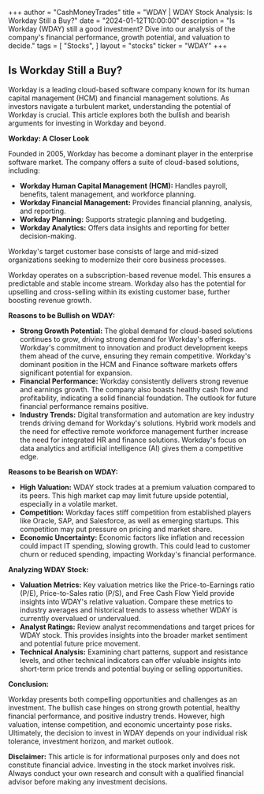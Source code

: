 +++
author = "CashMoneyTrades"
title = "WDAY |  WDAY Stock Analysis: Is Workday Still a Buy?"
date = "2024-01-12T10:00:00"
description = "Is Workday (WDAY) still a good investment? Dive into our analysis of the company's financial performance, growth potential, and valuation to decide."
tags = [
"Stocks",
]
layout = "stocks"
ticker = "WDAY"
+++
        


## Is Workday Still a Buy?

Workday is a leading cloud-based software company known for its human capital management (HCM) and financial management solutions. As investors navigate a turbulent market, understanding the potential of Workday is crucial. This article explores both the bullish and bearish arguments for investing in Workday and beyond.

**Workday: A Closer Look**

Founded in 2005, Workday has become a dominant player in the enterprise software market. The company offers a suite of cloud-based solutions, including:

* **Workday Human Capital Management (HCM):** Handles payroll, benefits, talent management, and workforce planning.
* **Workday Financial Management:** Provides financial planning, analysis, and reporting.
* **Workday Planning:** Supports strategic planning and budgeting.
* **Workday Analytics:** Offers data insights and reporting for better decision-making.

Workday's target customer base consists of large and mid-sized organizations seeking to modernize their core business processes. 

Workday operates on a subscription-based revenue model. This ensures a predictable and stable income stream. Workday also has the potential for upselling and cross-selling within its existing customer base, further boosting revenue growth.

**Reasons to be Bullish on WDAY:**

* **Strong Growth Potential:** The global demand for cloud-based solutions continues to grow, driving strong demand for Workday's offerings. Workday's commitment to innovation and product development keeps them ahead of the curve, ensuring they remain competitive. Workday's dominant position in the HCM and Finance software markets offers significant potential for expansion.
* **Financial Performance:** Workday consistently delivers strong revenue and earnings growth. The company also boasts healthy cash flow and profitability, indicating a solid financial foundation. The outlook for future financial performance remains positive.
* **Industry Trends:** Digital transformation and automation are key industry trends driving demand for Workday's solutions. Hybrid work models and the need for effective remote workforce management further increase the need for integrated HR and finance solutions. Workday's focus on data analytics and artificial intelligence (AI) gives them a competitive edge.

**Reasons to be Bearish on WDAY:**

* **High Valuation:** WDAY stock trades at a premium valuation compared to its peers. This high market cap may limit future upside potential, especially in a volatile market.
* **Competition:** Workday faces stiff competition from established players like Oracle, SAP, and Salesforce, as well as emerging startups. This competition may put pressure on pricing and market share.
* **Economic Uncertainty:**  Economic factors like inflation and recession could impact IT spending, slowing growth. This could lead to customer churn or reduced spending, impacting Workday's financial performance.

**Analyzing WDAY Stock:**

* **Valuation Metrics:** Key valuation metrics like the Price-to-Earnings ratio (P/E), Price-to-Sales ratio (P/S), and Free Cash Flow Yield provide insights into WDAY's relative valuation. Compare these metrics to industry averages and historical trends to assess whether WDAY is currently overvalued or undervalued.
* **Analyst Ratings:** Review analyst recommendations and target prices for WDAY stock. This provides insights into the broader market sentiment and potential future price movement.
* **Technical Analysis:** Examining chart patterns, support and resistance levels, and other technical indicators can offer valuable insights into short-term price trends and potential buying or selling opportunities.

**Conclusion:**

Workday presents both compelling opportunities and challenges as an investment. The bullish case hinges on strong growth potential, healthy financial performance, and positive industry trends. However, high valuation, intense competition, and economic uncertainty pose risks. Ultimately, the decision to invest in WDAY depends on your individual risk tolerance, investment horizon, and market outlook. 

**Disclaimer:** This article is for informational purposes only and does not constitute financial advice. Investing in the stock market involves risk. Always conduct your own research and consult with a qualified financial advisor before making any investment decisions. 

        